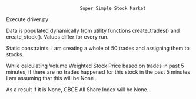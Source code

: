                                 Super Simple Stock Market

Execute driver.py

Data is populated dynamically from utility functions create_trades() and 
create_stock().
Values differ for every run.

Static constraints:
I am creating a whole of 50 trades and assigning them to stocks.

While calculating Volume Weighted Stock Price based on trades in past  5 minutes, if there are no trades happened for this stock in the past 5 minutes I am assuming that this will be None .

As a result if it is None, GBCE All Share Index will be None.
